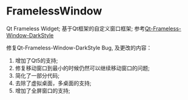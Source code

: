 # FramelessWindow
Qt Frameless Widget; 基于Qt框架的自定义窗口框架; 参考[Qt-Frameless-Window-DarkStyle](https://github.com/Jorgen-VikingGod/Qt-Frameless-Window-DarkStyle)

修复Qt-Frameless-Window-DarkStyle Bug, 及更改的内容：
1. 增加了Qt5的支持;
2. 修复移动窗口到最小的时候仍然可以继续移动窗口的问题;
3. 简化了一部分代码;
4. 去除了虚拟桌面，多桌面的支持;
5. 增加了全屏窗口的支持;
